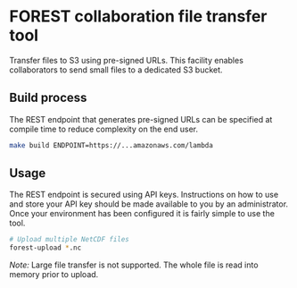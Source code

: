 # FOREST collaboration file transfer tool

Transfer files to S3 using pre-signed URLs. This facility
enables collaborators to send small files to a dedicated
S3 bucket.

## Build process

The REST endpoint that generates pre-signed URLs can
be specified at compile time to reduce complexity
on the end user.

```bash
make build ENDPOINT=https://...amazonaws.com/lambda
```

## Usage

The REST endpoint is secured using API keys. Instructions
on how to use and store your API key should be made
available to you by an administrator. Once your
environment has been configured it is fairly simple
to use the tool.

```bash
# Upload multiple NetCDF files
forest-upload *.nc
```

*Note:* Large file transfer is not supported. The whole file is read into memory
        prior to upload.
